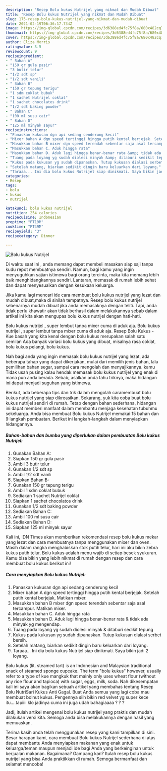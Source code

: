 ```yaml
---
description: "Resep Bolu kukus Nutrijel yang nikmat dan Mudah Dibuat"
title: "Resep Bolu kukus Nutrijel yang nikmat dan Mudah Dibuat"
slug: 175-resep-bolu-kukus-nutrijel-yang-nikmat-dan-mudah-dibuat
date: 2021-02-19T06:36:17.734Z
image: https://img-global.cpcdn.com/recipes/3d6388ed4fc75f8a/680x482cq70/bolu-kukus-nutrijel-foto-resep-utama.jpg
thumbnail: https://img-global.cpcdn.com/recipes/3d6388ed4fc75f8a/680x482cq70/bolu-kukus-nutrijel-foto-resep-utama.jpg
cover: https://img-global.cpcdn.com/recipes/3d6388ed4fc75f8a/680x482cq70/bolu-kukus-nutrijel-foto-resep-utama.jpg
author: Eliza Morris
ratingvalue: 3.5
reviewcount: 9
recipeingredient:
- " Bahan A"
- "150 gr gula pasir"
- "3 butir telur"
- "1/2 sdt sp"
- "1/2 sdt vanili"
- " Bahan B"
- "150 gr tepung terigu"
- "1 sdm coklat bubuk"
- "1 sachet Nutrijel coklat"
- "1 sachet chocolatos drink"
- "1/2 sdt baking powder"
- " Bahan C"
- "100 ml susu cair"
- " Bahan D"
- "125 ml minyak sayur"
recipeinstructions:
- "Panaskan kukusan dgn api sedang cenderung kecil"
- "Mixer bahan A dgn speed tertinggi hingga putih kental berjejak. Setelah putih kental berjejak, Matikan mixer."
- "Masukkan bahan B mixer dgn speed terendah sebentar saja asal tercampur. Matikan mixer."
- "Masukkan bahan C. Aduk hingga rata"
- "Masukkan bahan D. Aduk lagi hingga benar-benar rata &amp; tidak ada minyak yg mengendap."
- "Tuang pada loyang yg sudah diolesi minyak &amp; ditaburi sedikit tepung"
- "Kukus pada kukusan yg sudah dipanaskan. Tutup kukusan dialasi serbet bersih."
- "Setelah matang, biarkan sedikit dingin baru keluarkan dari loyang."
- "Taraaa... Ini dia bolu kukus Nutrijel siap dinikmati. Saya bikin jadi 2 loyang."
categories:
- Resep
tags:
- bolu
- kukus
- nutrijel

katakunci: bolu kukus nutrijel 
nutrition: 254 calories
recipecuisine: Indonesian
preptime: "PT19M"
cooktime: "PT49M"
recipeyield: "3"
recipecategory: Dinner

---
```



![Bolu kukus Nutrijel](https://img-global.cpcdn.com/recipes/3d6388ed4fc75f8a/680x482cq70/bolu-kukus-nutrijel-foto-resep-utama.jpg)

Di waktu  saat ini , anda memang dapat membeli masakan siap saji tanpa kudu repot membuatnya sendiri. Namun, bagi kamu yang ingin menyuguhkan sajian istimewa bagi orang tercinta, maka kita memang lebih baik menghidangkannya sendiri. Lantaran, memasak di rumah lebih sehat dan dapat menyesuaikan dengan kesukaan keluarga.

Jika kamu lagi mencari ide cara membuat bolu kukus nutrijel yang lezat dan mudah dibuat,maka di sinilah tempatnya. Resep bolu kukus nutrijel  sebenarnya mudah dibuat jika anda memasaknya dengan teliti. Tapi, anda tidak perlu khawatir akan tidak berhasil dalam melakukannya 
sebab dalam artikel ini kita akan mengupas bolu kukus nutrijel dengan hati-hati.  

Bolu kukus nutrijel , super lembut tanpa mixer cuma di aduk aja. Bolu kukus nutrijel , super lembut tanpa mixer cuma di aduk aja. Resep Bolu Kukus - Kue basah yang kita kenal dengan bolu kukus merupakan salah satu cemilan Ada banyak variasi bolu kukus yang dibuat, misalnya rasa coklat, bolu kukus pelangi, bolu kukus.

Nah bagi anda yang ingin memasak bolu kukus nutrijel yang lezat, ada beberapa tahap yang dapat dikerjakan, mulai dari memilih jenis bahan, lalu pemilihan bahan segar, sampai cara mengolah dan menyajikannya. kamu Tidak usah pusing kalau hendak memasak bolu kukus nutrijel yang enak di mana pun anda berada. Sebab, asalkan anda  tahu triknya, maka hidangan ini dapat menjadi suguhan yang istimewa.

Berikut, ada beberapa tips dan trik dalam mengolah caramembuat bolu kukus nutrijel yang siap dikreasikan. Sekarang, yuk kita coba buat bolu kukus nutrijel sendiri di rumah. Tetap dengan bahan sederhana, hidangan ini dapat memberi manfaat dalam membantu menjaga kesehatan tubuhmu sekeluarga. Anda bisa membuat Bolu kukus Nutrijel memakai 15 bahan dan 9 langkah pembuatan. Berikut ini langkah-langkah dalam menyiapkan hidangannya.

<!--inarticleads1-->

##### Bahan-bahan dan bumbu yang diperlukan dalam pembuatan Bolu kukus Nutrijel:

1. Gunakan  Bahan A:
1. Siapkan 150 gr gula pasir
1. Ambil 3 butir telur
1. Gunakan 1/2 sdt sp
1. Ambil 1/2 sdt vanili
1. Siapkan  Bahan B:
1. Gunakan 150 gr tepung terigu
1. Ambil 1 sdm coklat bubuk
1. Sediakan 1 sachet Nutrijel coklat
1. Siapkan 1 sachet chocolatos drink
1. Gunakan 1/2 sdt baking powder
1. Sediakan  Bahan C:
1. Ambil 100 ml susu cair
1. Sediakan  Bahan D:
1. Siapkan 125 ml minyak sayur


Kali ini, IDN Times akan memberikan rekomendasi resep bolu kukus mekar yang lezat dan cara membuatnya tanpa menggunakan mixer dan oven. Masih dalam rangka menghabiskan stok putih telur, hari ini aku bikin zebra kukus putih telur. Bolu kukus adalah menu wajib di setiap besek syukuran. Kamu bisa bikin yang lebih nikmat di rumah dengan resep dan cara membuat bolu kukus berikut ini! 

<!--inarticleads2-->

##### Cara menyiapkan Bolu kukus Nutrijel:

1. Panaskan kukusan dgn api sedang cenderung kecil
1. Mixer bahan A dgn speed tertinggi hingga putih kental berjejak. Setelah putih kental berjejak, Matikan mixer.
1. Masukkan bahan B mixer dgn speed terendah sebentar saja asal tercampur. Matikan mixer.
1. Masukkan bahan C. Aduk hingga rata
1. Masukkan bahan D. Aduk lagi hingga benar-benar rata &amp; tidak ada minyak yg mengendap.
1. Tuang pada loyang yg sudah diolesi minyak &amp; ditaburi sedikit tepung
1. Kukus pada kukusan yg sudah dipanaskan. Tutup kukusan dialasi serbet bersih.
1. Setelah matang, biarkan sedikit dingin baru keluarkan dari loyang.
1. Taraaa... Ini dia bolu kukus Nutrijel siap dinikmati. Saya bikin jadi 2 loyang.


Bolu kukus (lit. steamed tart) is an Indonesian and Malaysian traditional snack of steamed sponge cupcake. The term &#34;bolu kukus&#34; however, usually refer to a type of kue mangkuk that mainly only uses wheat flour (without any rice flour and tapioca) with sugar, eggs, milk, soda. Nah dikesempatan kali ini saya akan bagikan sebuah artikel yang membahas tentang Resep Bolu NutriSari Kukus Anti Gagal. Buat Anda semua yang lagi coba mau membuat bolnut kukus. Pengennya siih bikin red velvet yg super kece itu….tapiiii klo jadinya cuma ini juga udah bahagiaaaa ? ? ? 

Jadi, itulah artikel mengenai  bolu kukus nutrijel  yang praktis dan mudah dilakukan versi kita. Semoga anda bisa melakukannya dengan hasil yang memuaskan. 

Terima kasih anda telah menggunakan resep yang kami tampilkan di sini. Besar harapan kami, cara membuat  Bolu kukus Nutrijel sederhana di atas dapat membantu Anda menyiapkan makanan yang enak untuk keluarga/teman maupun menjadi ide bagi Anda yang berkeinginan untuk berjualan makanan. Bagaimana? Gampang kan? Itulah resep bolu kukus nutrijel yang bisa Anda praktikkan di rumah. Semoga bermanfaat dan selamat mencoba!

